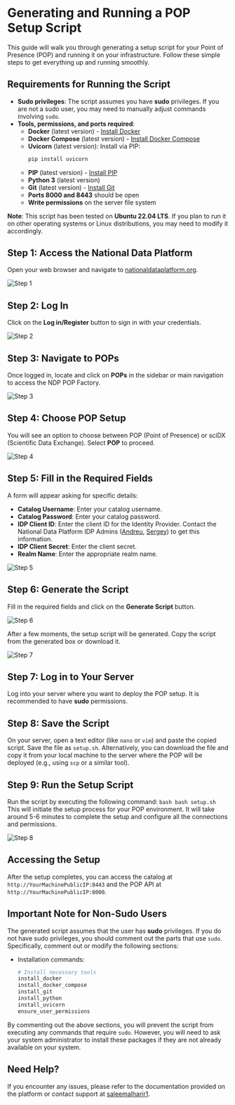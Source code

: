 # Generating and Running a POP Setup Script

This guide will walk you through generating a setup script for your Point of Presence (POP) and running it on your infrastructure. Follow these simple steps to get everything up and running smoothly.

## Requirements for Running the Script
- **Sudo privileges**: The script assumes you have **sudo** privileges. If you are not a sudo user, you may need to manually adjust commands involving `sudo`.
- **Tools, permissions, and ports required**:
  - **Docker** (latest version) - [Install Docker](https://docs.docker.com/engine/install/)
  - **Docker Compose** (latest version) - [Install Docker Compose](https://docs.docker.com/compose/install/)
  - **Uvicorn** (latest version): Install via PIP:
    ```bash
    pip install uvicorn
    ```
  - **PIP** (latest version) - [Install PIP](https://pip.pypa.io/en/stable/cli/pip_install/)
  - **Python 3** (latest version)
  - **Git** (latest version) - [Install Git](https://git-scm.com/book/en/v2/Getting-Started-Installing-Git)
  - **Ports 8000 and 8443** should be open
  - **Write permissions** on the server file system

**Note**: This script has been tested on **Ubuntu 22.04 LTS**. If you plan to run it on other operating systems or Linux distributions, you may need to modify it accordingly.

## Step 1: Access the National Data Platform
Open your web browser and navigate to [nationaldataplatform.org](https://nationaldataplatform.org).

   ![Step 1](./images//1.png)

## Step 2: Log In
Click on the **Log in/Register** button to sign in with your credentials.

   ![Step 2](./images/2.png)

## Step 3: Navigate to POPs
Once logged in, locate and click on **POPs** in the sidebar or main navigation to access the NDP POP Factory.

   ![Step 3](./images/3.png)

## Step 4: Choose POP Setup
You will see an option to choose between POP (Point of Presence) or sciDX (Scientific Data Exchange). Select **POP** to proceed.

   ![Step 4](./images/4.png)

## Step 5: Fill in the Required Fields
A form will appear asking for specific details:
   - **Catalog Username**: Enter your catalog username.
   - **Catalog Password**: Enter your catalog password.
   - **IDP Client ID**: Enter the client ID for the Identity Provider. Contact the National Data Platform IDP Admins ([Andreu](https://github.com/Andreufb), [Sergey](https://github.com/sergeygurvich)) to get this information.
   - **IDP Client Secret**: Enter the client secret.
   - **Realm Name**: Enter the appropriate realm name.

   ![Step 5](./images/5.png)

## Step 6: Generate the Script
Fill in the required fields and click on the **Generate Script** button.

   ![Step 6](./images/6.png)

After a few moments, the setup script will be generated. Copy the script from the generated box or download it.

   ![Step 7](./images/7.png)

## Step 7: Log in to Your Server
Log into your server where you want to deploy the POP setup. It is recommended to have **sudo** permissions.

## Step 8: Save the Script
On your server, open a text editor (like `nano` or `vim`) and paste the copied script. Save the file as `setup.sh`. Alternatively, you can download the file and copy it from your local machine to the server where the POP will be deployed (e.g., using `scp` or a similar tool).

## Step 9: Run the Setup Script
Run the script by executing the following command:
    ```bash
    bash setup.sh
    ```
    This will initiate the setup process for your POP environment. It will take around 5-6 minutes to complete the setup and configure all the connections and permissions.

![Step 8](./images/8.png)

## Accessing the Setup
After the setup completes, you can access the catalog at `http://YourMachinePublicIP:8443` and the POP API at `http://YourMachinePublicIP:8000`.

## Important Note for Non-Sudo Users
The generated script assumes that the user has **sudo** privileges. If you do not have sudo privileges, you should comment out the parts that use `sudo`. Specifically, comment out or modify the following sections:

- Installation commands:
  ```bash
  # Install necessary tools
  install_docker
  install_docker_compose
  install_git
  install_python
  install_uvicorn
  ensure_user_permissions
  ```

By commenting out the above sections, you will prevent the script from executing any commands that require `sudo`. However, you will need to ask your system administrator to install these packages if they are not already available on your system.

## Need Help?
If you encounter any issues, please refer to the documentation provided on the platform or contact support at [saleemalharir1](https://github.com/saleemalharir1).

